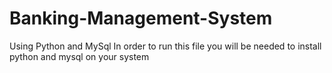 # Banking-Management-System
Using Python and MySql
In order to run this file you will be needed to install python and mysql on your system
